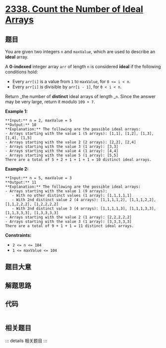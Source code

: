 # [2338. Count the Number of Ideal Arrays](https://leetcode.com/problems/count-the-number-of-ideal-arrays)

## 题目

You are given two integers `n` and `maxValue`, which are used to describe an
**ideal** array.

A **0-indexed** integer array `arr` of length `n` is considered **ideal** if
the following conditions hold:

  * Every `arr[i]` is a value from `1` to `maxValue`, for `0 <= i < n`.
  * Every `arr[i]` is divisible by `arr[i - 1]`, for `0 < i < n`.

Return _the number of **distinct** ideal arrays of length _`n`. Since the
answer may be very large, return it modulo `109 + 7`.



**Example 1:**

    
    
    **Input:** n = 2, maxValue = 5
    **Output:** 10
    **Explanation:** The following are the possible ideal arrays:
    - Arrays starting with the value 1 (5 arrays): [1,1], [1,2], [1,3], [1,4], [1,5]
    - Arrays starting with the value 2 (2 arrays): [2,2], [2,4]
    - Arrays starting with the value 3 (1 array): [3,3]
    - Arrays starting with the value 4 (1 array): [4,4]
    - Arrays starting with the value 5 (1 array): [5,5]
    There are a total of 5 + 2 + 1 + 1 + 1 = 10 distinct ideal arrays.
    

**Example 2:**

    
    
    **Input:** n = 5, maxValue = 3
    **Output:** 11
    **Explanation:** The following are the possible ideal arrays:
    - Arrays starting with the value 1 (9 arrays): 
       - With no other distinct values (1 array): [1,1,1,1,1] 
       - With 2nd distinct value 2 (4 arrays): [1,1,1,1,2], [1,1,1,2,2], [1,1,2,2,2], [1,2,2,2,2]
       - With 2nd distinct value 3 (4 arrays): [1,1,1,1,3], [1,1,1,3,3], [1,1,3,3,3], [1,3,3,3,3]
    - Arrays starting with the value 2 (1 array): [2,2,2,2,2]
    - Arrays starting with the value 3 (1 array): [3,3,3,3,3]
    There are a total of 9 + 1 + 1 = 11 distinct ideal arrays.
    



**Constraints:**

  * `2 <= n <= 104`
  * `1 <= maxValue <= 104`


## 题目大意

## 解题思路

## 代码

```javascript

```

## 相关题目

::: details 相关题目
:::
